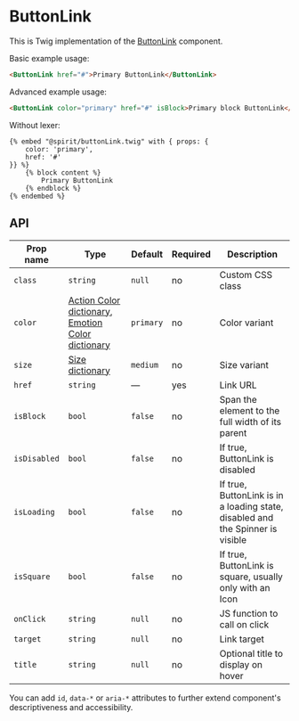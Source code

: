 # ButtonLink

This is Twig implementation of the [ButtonLink] component.

Basic example usage:

```html
<ButtonLink href="#">Primary ButtonLink</ButtonLink>
```

Advanced example usage:

```html
<ButtonLink color="primary" href="#" isBlock>Primary block ButtonLink</ButtonLink>
```

Without lexer:

```twig
{% embed "@spirit/buttonLink.twig" with { props: {
    color: 'primary',
    href: '#'
}} %}
    {% block content %}
        Primary ButtonLink
    {% endblock %}
{% endembed %}
```

## API

| Prop name    | Type                                                                                      | Default   | Required | Description                                                                    |
| ------------ | ----------------------------------------------------------------------------------------- | --------- | -------- | ------------------------------------------------------------------------------ |
| `class`      | `string`                                                                                  | `null`    | no       | Custom CSS class                                                               |
| `color`      | [Action Color dictionary][dictionary-color], [Emotion Color dictionary][dictionary-color] | `primary` | no       | Color variant                                                                  |
| `size`       | [Size dictionary][dictionary-size]                                                        | `medium`  | no       | Size variant                                                                   |
| `href`       | `string`                                                                                  | —         | yes      | Link URL                                                                       |
| `isBlock`    | `bool`                                                                                    | `false`   | no       | Span the element to the full width of its parent                               |
| `isDisabled` | `bool`                                                                                    | `false`   | no       | If true, ButtonLink is disabled                                                |
| `isLoading`  | `bool`                                                                                    | `false`   | no       | If true, ButtonLink is in a loading state, disabled and the Spinner is visible |
| `isSquare`   | `bool`                                                                                    | `false`   | no       | If true, ButtonLink is square, usually only with an Icon                       |
| `onClick`    | `string`                                                                                  | `null`    | no       | JS function to call on click                                                   |
| `target`     | `string`                                                                                  | `null`    | no       | Link target                                                                    |
| `title`      | `string`                                                                                  | `null`    | no       | Optional title to display on hover                                             |

You can add `id`, `data-*` or `aria-*` attributes to further extend component's
descriptiveness and accessibility.

[buttonLink]: https://github.com/lmc-eu/spirit-design-system/tree/main/packages/web/src/scss/components/Button
[dictionary-color]: https://github.com/lmc-eu/spirit-design-system/tree/main/docs/DICTIONARIES.md#color
[dictionary-size]: https://github.com/lmc-eu/spirit-design-system/tree/main/docs/DICTIONARIES.md#size
